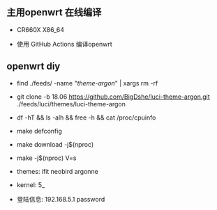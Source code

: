 ## 主用openwrt 在线编译

- CR660X  X86_64

- 使用 GitHub Actions 编译openwrt


## openwrt diy
- find ./feeds/ -name "*theme-argon*" | xargs rm -rf
- git clone -b 18.06 https://github.com/BigDshe/luci-theme-argon.git ./feeds/luci/themes/luci-theme-argon 

- df -hT && ls -alh && free -h && cat /proc/cpuinfo
- make defconfig
- make download -j$(nproc)
- make -j$(nproc) V=s

- themes: ifit  neobird  argonne

- kernel: 5_

- 登陆信息: 192.168.5.1  password
